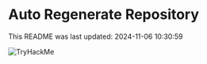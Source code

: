 # Auto Regenerate Repository

This README was last updated: 2024-11-06 10:30:59

 ![TryHackMe](https://tryhackme.com/badge/533634)